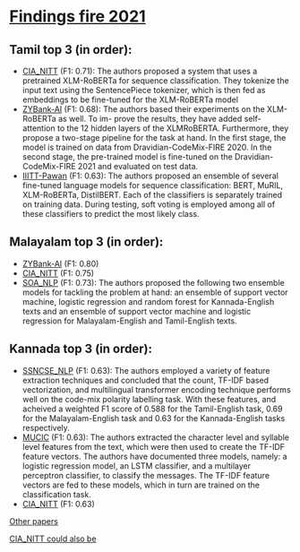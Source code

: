 # [Findings fire 2021](https://arxiv.org/pdf/2111.09811.pdf)
## Tamil top 3 (in order):
- [CIA_NITT](http://ceur-ws.org/Vol-3159/T6-22.pdf) (F1: 0.71): The authors proposed a system that uses a pretrained XLM-RoBERTa for sequence classification. They tokenize the input text using the SentencePiece tokenizer, which is then fed as embeddings to be fine-tuned for the XLM-RoBERTa model
- [ZYBank-AI](http://ceur-ws.org/Vol-3159/T6-5.pdf) (F1: 0.68): The authors based their experiments on the XLM-RoBERTa as well. To im- prove the results, they have added self-attention to the 12 hidden layers of the XLMRoBERTA. Furthermore, they propose a two-stage pipeline for the task at hand. In the first stage, the model is trained on data from Dravidian-CodeMix-FIRE 2020. In the second stage, the pre-trained model is fine-tuned on the Dravidian-CodeMix-FIRE 2021 and evaluated on test data.
- [IIITT-Pawan](http://ceur-ws.org/Vol-3159/T6-6.pdf) (F1: 0.63): The authors proposed an ensemble of several fine-tuned language models for sequence classification: BERT, MuRIL, XLM-RoBERTa, DistilBERT. Each of the classifiers is separately trained on training data. During testing, soft voting is employed among all of these classifiers to predict the most likely class.

## Malayalam top 3 (in order):
- [ZYBank-AI](http://ceur-ws.org/Vol-3159/T6-5.pdf) (F1: 0.80)
- [CIA_NITT](http://ceur-ws.org/Vol-3159/T6-22.pdf) (F1: 0.75)
- [SOA_NLP](http://ceur-ws.org/Vol-3159/T6-8.pdf) (F1: 0.73): The authors proposed the following two ensemble models for tackling the problem at hand: an ensemble of support vector machine, logistic regression and random forest for Kannada-English texts and an ensemble of support vector machine and logistic regression for Malayalam-English and Tamil-English texts. 

## Kannada top 3 (in order):
- [SSNCSE_NLP](http://ceur-ws.org/Vol-3159/T6-18.pdf) (F1: 0.63): The authors employed a variety of feature extraction techniques and concluded that the count, TF-IDF based vectorization, and multilingual transformer encoding technique performs well on the code-mix polarity labelling task. With these features, and acheived a weighted F1 score of 0.588 for the Tamil-English task, 0.69 for the Malayalam-English task and 0.63 for the Kannada-English tasks respectively.
- [MUCIC](http://ceur-ws.org/Vol-3159/T6-2.pdf) (F1: 0.63): The authors extracted the character level and syllable level features from the text, which were then used to create the TF-IDF feature vectors. The authors have documented three models, namely: a logistic regression model, an LSTM classifier, and a multilayer perceptron classifier, to classify the messages. The TF-IDF feature vectors are fed to these models, which in turn are trained on the classification task.
- [CIA_NITT](http://ceur-ws.org/Vol-3159/T6-22.pdf) (F1: 0.63)

[Other papers](http://ceur-ws.org/Vol-3159/)

[CIA_NITT could also be](http://ceur-ws.org/Vol-2826/T4-14.pdf)